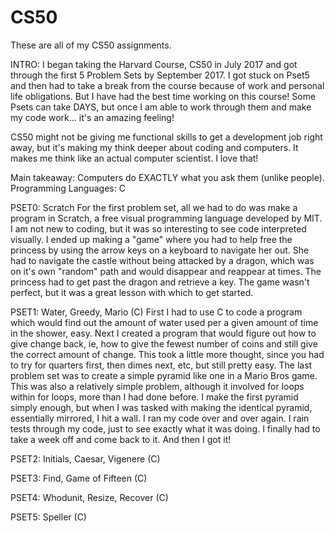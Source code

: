# CS50
These are all of my CS50 assignments.

INTRO: I began taking the Harvard Course, CS50 in July 2017 and got through the first 5 Problem Sets by September 2017. I got stuck on Pset5 and then had to take a break from the course because of work and personal life obligations. But I have had the best time working on this course! Some Psets can take DAYS, but once I am able to work through them and make my code work... it's an amazing feeling!

CS50 might not be giving me functional skills to get a development job right away, but it's making my think deeper about coding and computers. It makes me think like an actual computer scientist. I love that! 

Main takeaway: Computers do EXACTLY what you ask them (unlike people). 
Programming Languages: C


PSET0: Scratch
For the first problem set, all we had to do was make a program in Scratch, a free visual programming language developed by MIT. I am not new to coding, but it was so interesting to see code interpreted visually. I ended up making a "game" where you had to help free the princess by using the arrow keys on a keyboard to navigate her out. She had to navigate the castle without being attacked by a dragon, which was on it's own "random" path and would disappear and reappear at times. The princess had to get past the dragon and retrieve a key. The game wasn't perfect, but it was a great lesson with which to get started.

PSET1: Water, Greedy, Mario (C)
First I had to use C to code a program which would find out the amount of water used per a given amount of time in the shower, easy. Next I created a program that would figure out how to give change back, ie, how to give the fewest number of coins and still give the correct amount of change. This took a little more thought, since you had to try for quarters first, then dimes next, etc, but still pretty easy. The last problem set was to create a simple pyramid like one in a Mario Bros game. This was also a relatively simple problem, although it involved for loops within for loops, more than I had done before. I make the first pyramid simply enough, but when I was tasked with making the identical pyramid, essentially mirrored, I hit a wall. I ran my code over and over again. I rain tests through my code, just to see exactly what it was doing. I finally had to take a week off and come back to it. And then I got it!

PSET2: Initials, Caesar, Vigenere (C)

PSET3: Find, Game of Fifteen (C)

PSET4: Whodunit, Resize, Recover (C)

PSET5: Speller (C)

